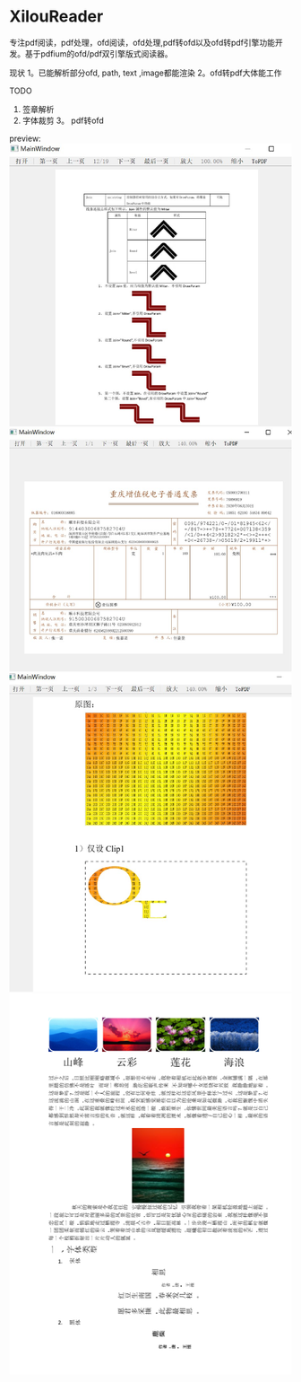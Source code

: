 # XilouReader
专注pdf阅读，pdf处理，ofd阅读，ofd处理,pdf转ofd以及ofd转pdf引擎功能开发。基于pdfium的ofd/pdf双引擎版式阅读器。


现状
1。已能解析部分ofd, path, text ,image都能渲染
2。ofd转pdf大体能工作

TODO
1. 签章解析
2. 字体裁剪
3。 pdf转ofd

preview:
![image](preview/drawparam.jpg)
![image](preview/ticket.jpg)
![image](preview/clips.jpg)
![image](preview/6F575221-72B1-4e0f-8EA1-5457D8205C03.png)

